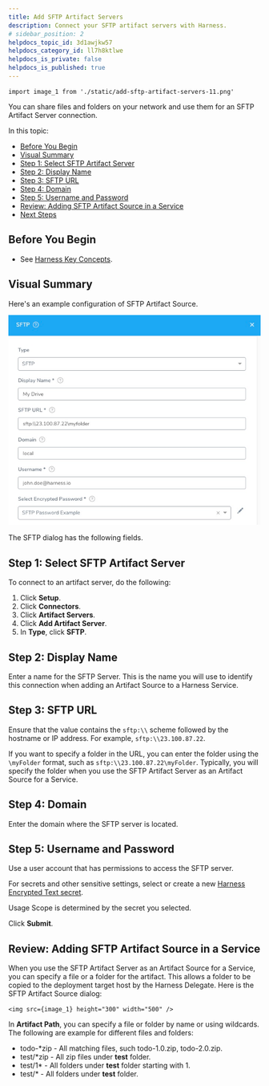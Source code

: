```yaml
---
title: Add SFTP Artifact Servers
description: Connect your SFTP artifact servers with Harness.
# sidebar_position: 2
helpdocs_topic_id: 3d1awjkw57
helpdocs_category_id: ll7h8ktlwe
helpdocs_is_private: false
helpdocs_is_published: true
---
```

```mdx-code-block
import image_1 from './static/add-sftp-artifact-servers-11.png'
```

You can share files and folders on your network and use them for an SFTP Artifact Server connection.

In this topic:

* [Before You Begin](#before-you-begin)
* [Visual Summary](#visual-summary)
* [Step 1: Select SFTP Artifact Server](#step-1-select-sftp-artifact-server)
* [Step 2: Display Name](#step-2-display-name)
* [Step 3: SFTP URL](#step-3-sftp-url)
* [Step 4: Domain](#step-4-domain)
* [Step 5: Username and Password](#step-5-username-and-password)
* [Review: Adding SFTP Artifact Source in a Service](#review-adding-sftp-artifact-source-in-a-service)
* [Next Steps](#next-steps)

## Before You Begin

* See [Harness Key Concepts](https://docs.harness.io/article/4o7oqwih6h-harness-key-concepts).

## Visual Summary

Here's an example configuration of SFTP Artifact Source.

![](./static/add-sftp-artifact-servers-10.png)

The SFTP dialog has the following fields.

## Step 1: Select SFTP Artifact Server

To connect to an artifact server, do the following:

1. Click **Setup**.
2. Click **Connectors**.
3. Click **Artifact Servers**.
4. Click **Add Artifact Server**.
5. In **Type**, click **SFTP**.

## Step 2: Display Name

Enter a name for the SFTP Server. This is the name you will use to identify this connection when adding an Artifact Source to a Harness Service.

## Step 3: SFTP URL

Ensure that the value contains the `sftp:\\` scheme followed by the hostname or IP address. For example, `sftp:\\23.100.87.22`.

If you want to specify a folder in the URL, you can enter the folder using the `\myFolder` format, such as `sftp:\\23.100.87.22\myFolder`. Typically, you will specify the folder when you use the SFTP Artifact Server as an Artifact Source for a Service.

## Step 4: Domain

Enter the domain where the SFTP server is located.

## Step 5: Username and Password

Use a user account that has permissions to access the SFTP server.

For secrets and other sensitive settings, select or create a new [Harness Encrypted Text secret](../../security/secrets-management/use-encrypted-text-secrets.md).

Usage Scope is determined by the secret you selected.

Click **Submit**.

## Review: Adding SFTP Artifact Source in a Service

When you use the SFTP Artifact Server as an Artifact Source for a Service, you can specify a file or a folder for the artifact. This allows a folder to be copied to the deployment target host by the Harness Delegate. Here is the SFTP Artifact Source dialog:

```mdx-code-block
<img src={image_1} height="300" width="500" />
```


In **Artifact Path**, you can specify a file or folder by name or using wildcards. The following are example for different files and folders:

* todo-\*zip - All matching files, such todo-1.0.zip, todo-2.0.zip.
* test/\*zip - All zip files under **test** folder.
* test/1\* - All folders under **test** folder starting with 1.
* test/\* - All folders under **test** folder.

